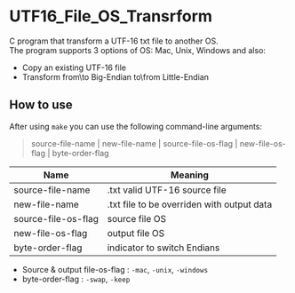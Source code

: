 # UTF16_File_OS_Transrform
C program that transform a UTF-16 txt file to another OS.<br />
The program supports 3 options of OS: Mac, Unix, Windows and also:
* Copy an existing UTF-16 file
* Transform from\to Big-Endian to\from Little-Endian<br />

## How to use
After using `make` you can use the following command-line arguments:
> source-file-name | new-file-name | source-file-os-flag | new-file-os-flag | byte-order-flag <br />

Name  | Meaning
------------- | -------------
source-file-name  | .txt valid UTF-16 source file
new-file-name	  | .txt file to be overriden with output data
source-file-os-flag	  | source file OS
new-file-os-flag  | output file OS
byte-order-flag	  | indicator to switch Endians

* Source & output file-os-flag : `-mac`, `-unix`, `-windows`
* byte-order-flag : `-swap`, `-keep`

